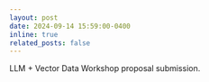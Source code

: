 ```yaml
---
layout: post
date: 2024-09-14 15:59:00-0400
inline: true
related_posts: false
---
```


LLM + Vector Data Workshop proposal submission.
